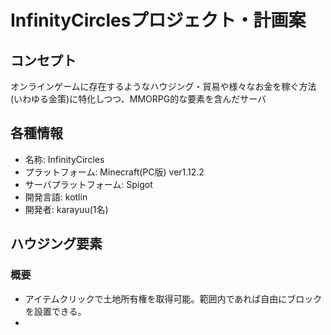 # InfinityCirclesプロジェクト・計画案

## コンセプト
オンラインゲームに存在するようなハウジング・貿易や様々なお金を稼ぐ方法(いわゆる金策)に特化しつつ、MMORPG的な要素を含んだサーバ

## 各種情報
- 名称: InfinityCircles
- プラットフォーム: Minecraft(PC版) ver1.12.2
- サーバプラットフォーム: Spigot
- 開発言語: kotlin
- 開発者: karayuu(1名)

## ハウジング要素
### 概要
- アイテムクリックで土地所有権を取得可能。範囲内であれば自由にブロックを設置できる。
- 